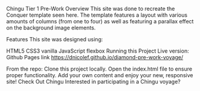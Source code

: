 Chingu Tier 1 Pre-Work
Overview
This site was done to recreate the Conquer template seen here. The template features a layout with various amounts of columns (from one to four) as well as featuring a parallax effect on the background image elements.

Features
This site was designed using:

HTML5
CSS3
vanilla JavaScript
flexbox
Running this Project
Live version:
Github Pages link https://dnicolef.github.io/diamond-pre-work-voyage/

From the repo:
Clone this project locally.
Open the index.html file to ensure proper functionality.
Add your own content and enjoy your new, responsive site!
Check Out Chingu
Interested in participating in a Chingu voyage?
